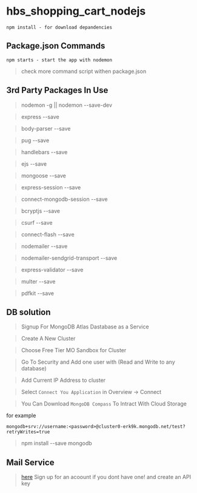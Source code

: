 # hbs_shopping_cart_nodejs

```
npm install - for download depandencies
```

## Package.json Commands

```
npm starts - start the app with nodemon
```

> check more command script withen package.json

## 3rd Party Packages In Use

> nodemon -g || nodemon --save-dev

> express --save

> body-parser --save

> pug --save

> handlebars --save

> ejs --save

> mongoose --save

> express-session --save

> connect-mongodb-session --save

> bcryptjs --save

> csurf --save

> connect-flash --save

> nodemailer --save

> nodemailer-sendgrid-transport --save

> express-validator --save

> multer --save

> pdfkit --save

## DB solution

> Signup For MongoDB Atlas Dastabase as a Service

> Create A New Cluster

> Choose Free Tier MO Sandbox for Cluster

> Go To Security and Add one user with (Read and Write to any database)

> Add Current IP Address to cluster

> Select `Connect You Application` in Overview -> Connect

> You Can Download `MongoDB Compass` To Intract With Cloud Storage

for example

```
mongodb+srv://username:<password>@cluster0-erk9k.mongodb.net/test?retryWrites=true
```

> npm install --save mongodb

## Mail Service

> [here](https://sendgrid.com/?opt=ns) Sign up for an acoount if you dont have one! and create an API key
